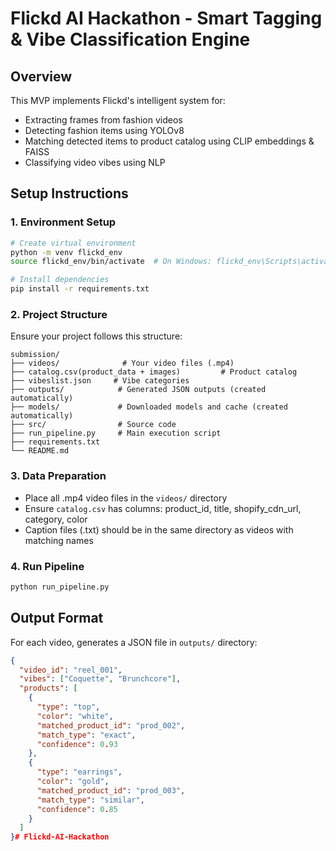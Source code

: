 # Flickd AI Hackathon - Smart Tagging & Vibe Classification Engine

## Overview
This MVP implements Flickd's intelligent system for:
- Extracting frames from fashion videos
- Detecting fashion items using YOLOv8
- Matching detected items to product catalog using CLIP embeddings & FAISS
- Classifying video vibes using NLP

## Setup Instructions

### 1. Environment Setup
```bash
# Create virtual environment
python -m venv flickd_env
source flickd_env/bin/activate  # On Windows: flickd_env\Scripts\activate

# Install dependencies
pip install -r requirements.txt
```

### 2. Project Structure
Ensure your project follows this structure:
```
submission/
├── videos/              # Your video files (.mp4)
├── catalog.csv(product_data + images)         # Product catalog
├── vibeslist.json     # Vibe categories
├── outputs/            # Generated JSON outputs (created automatically)
├── models/             # Downloaded models and cache (created automatically)
├── src/                # Source code
├── run_pipeline.py     # Main execution script
├── requirements.txt
└── README.md
```

### 3. Data Preparation
- Place all .mp4 video files in the `videos/` directory
- Ensure `catalog.csv` has columns: product_id, title, shopify_cdn_url, category, color
- Caption files (.txt) should be in the same directory as videos with matching names

### 4. Run Pipeline
```bash
python run_pipeline.py
```

## Output Format
For each video, generates a JSON file in `outputs/` directory:
```json
{ 
  "video_id": "reel_001", 
  "vibes": ["Coquette", "Brunchcore"], 
  "products": [ 
    { 
      "type": "top", 
      "color": "white", 
      "matched_product_id": "prod_002", 
      "match_type": "exact", 
      "confidence": 0.93 
    }, 
    { 
      "type": "earrings", 
      "color": "gold", 
      "matched_product_id": "prod_003", 
      "match_type": "similar", 
      "confidence": 0.85 
    } 
  ] 
}# Flickd-AI-Hackathon
